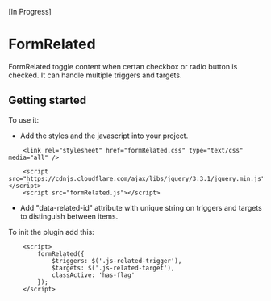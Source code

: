 [In Progress]
# FormRelated

FormRelated toggle content when certan checkbox or radio button is checked. It can handle multiple triggers and targets.

## Getting started
To use it:
- Add the styles and the javascript into your project.

```
	<link rel="stylesheet" href="formRelated.css" type="text/css" media="all" />

	<script src="https://cdnjs.cloudflare.com/ajax/libs/jquery/3.3.1/jquery.min.js"></script>
	<script src="formRelated.js"></script>
```

- Add "data-related-id" attribute with unique string on triggers and targets to distinguish between items.

To init the plugin add this:

```
	<script>
		formRelated({
			$triggers: $('.js-related-trigger'),
			$targets: $('.js-related-target'),
			classActive: 'has-flag'
		});
	</script>
```